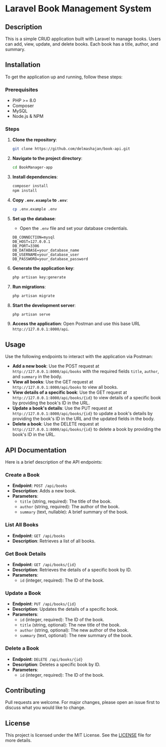 # Laravel Book Management System

## Description
This is a simple CRUD application built with Laravel to manage books. Users can add, view, update, and delete books. Each book has a title, author, and summary.

## Installation
To get the application up and running, follow these steps:

### Prerequisites
- PHP >= 8.0
- Composer
- MySQL
- Node.js & NPM

### Steps
1. **Clone the repository**:
    ```sh
    git clone https://github.com/delmashajan/book-api.git
    ```

2. **Navigate to the project directory**:
    ```sh
    cd BookManager-app
    ```

3. **Install dependencies**:
    ```sh
    composer install
    npm install
    ```

4. **Copy `.env.example` to `.env`**:
    ```sh
    cp .env.example .env
    ```

5. **Set up the database**:
    - Open the `.env` file and set your database credentials.
    ```dotenv
    DB_CONNECTION=mysql
    DB_HOST=127.0.0.1
    DB_PORT=3306
    DB_DATABASE=your_database_name
    DB_USERNAME=your_database_user
    DB_PASSWORD=your_database_password
    ```

6. **Generate the application key**:
    ```sh
    php artisan key:generate
    ```

7. **Run migrations**:
    ```sh
    php artisan migrate
    ```

8. **Start the development server**:
    ```sh
    php artisan serve
    ```

9. **Access the application**:
    Open Postman and use this base URL `http://127.0.0.1:8000/api`.

## Usage
Use the following endpoints to interact with the application via Postman:

- **Add a new book**: Use the POST request at `http://127.0.0.1:8000/api/books` with the required fields `title`, `author`, and `summary` in the body.
- **View all books**: Use the GET request at `http://127.0.0.1:8000/api/books` to view all books.
- **View details of a specific book**: Use the GET request at `http://127.0.0.1:8000/api/books/{id}` to view details of a specific book by providing the book's ID in the URL.
- **Update a book's details**: Use the PUT request at `http://127.0.0.1:8000/api/books/{id}` to update a book's details by providing the book's ID in the URL and the updated fields in the body.
- **Delete a book**: Use the DELETE request at `http://127.0.0.1:8000/api/books/{id}` to delete a book by providing the book's ID in the URL.

## API Documentation

Here is a brief description of the API endpoints:

### Create a Book
- **Endpoint**: `POST /api/books`
- **Description**: Adds a new book.
- **Parameters**:
    - `title` (string, required): The title of the book.
    - `author` (string, required): The author of the book.
    - `summary` (text, nullable): A brief summary of the book.

### List All Books
- **Endpoint**: `GET /api/books`
- **Description**: Retrieves a list of all books.

### Get Book Details
- **Endpoint**: `GET /api/books/{id}`
- **Description**: Retrieves the details of a specific book by ID.
- **Parameters**:
    - `id` (integer, required): The ID of the book.

### Update a Book
- **Endpoint**: `PUT /api/books/{id}`
- **Description**: Updates the details of a specific book.
- **Parameters**:
    - `id` (integer, required): The ID of the book.
    - `title` (string, optional): The new title of the book.
    - `author` (string, optional): The new author of the book.
    - `summary` (text, optional): The new summary of the book.

### Delete a Book
- **Endpoint**: `DELETE /api/books/{id}`
- **Description**: Deletes a specific book by ID.
- **Parameters**:
    - `id` (integer, required): The ID of the book.

## Contributing
Pull requests are welcome. For major changes, please open an issue first to discuss what you would like to change.

## License
This project is licensed under the MIT License. See the [LICENSE](https://opensource.org/licenses/MIT) file for more details.
